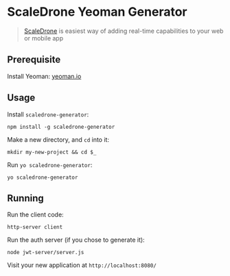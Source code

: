 # ScaleDrone Yeoman Generator

> [ScaleDrone](https://www.scaledrone.com) is easiest way of adding real-time capabilities to your web or mobile app

## Prerequisite

Install Yeoman: [yeoman.io](http://yeoman.io/)

## Usage

Install `scaledrone-generator`:
```
npm install -g scaledrone-generator
```

Make a new directory, and `cd` into it:
```
mkdir my-new-project && cd $_
```

Run `yo scaledrone-generator`:
```
yo scaledrone-generator
```

## Running

Run the client code:
```
http-server client
```

Run the auth server (if you chose to generate it):
```
node jwt-server/server.js
```

Visit your new application at `http://localhost:8080/`

